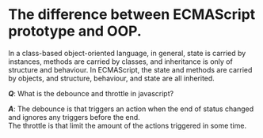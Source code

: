 
# The difference between ECMAScript prototype and OOP.
In a class-based object-oriented language, in general, state is carried by instances, methods are carried by classes, and inheritance is only of structure and behaviour.
In ECMAScript, the state and methods are carried by objects, and structure, behaviour, and state are all inherited.

***Q***: What is the debounce and throttle in javascript?

***A***:
The debounce is that triggers an action when the end of status changed and ignores any triggers before the end.\
The throttle is that limit the amount of the actions triggered in some time.
